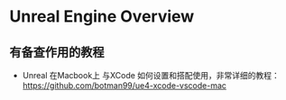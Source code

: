 # Unreal Engine Overview

## 有备查作用的教程
* Unreal 在Macbook上 与XCode 如何设置和搭配使用，非常详细的教程：https://github.com/botman99/ue4-xcode-vscode-mac


